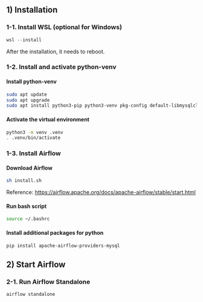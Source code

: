 ## 1) Installation
### 1-1. Install WSL (optional for Windows)
```powershell
wsl --install
```
After the installation, it needs to reboot.

### 1-2. Install and activate python-venv
#### Install python-venv
```bash
sudo apt update
sudo apt upgrade
sudo apt install python3-pip python3-venv pkg-config default-libmysqlclient-dev
```
#### Activate the virtual environment
```bash
python3 -m venv .venv
. .venv/bin/activate
```

### 1-3. Install Airflow
#### Download Airflow
```bash
sh install.sh
```
Reference: https://airflow.apache.org/docs/apache-airflow/stable/start.html
#### Run bash script
```bash
source ~/.bashrc
```
#### Install additional packages for python
```bash
pip install apache-airflow-providers-mysql
```

## 2) Start Airflow
### 2-1. Run Airflow Standalone
```bash
airflow standalone
```